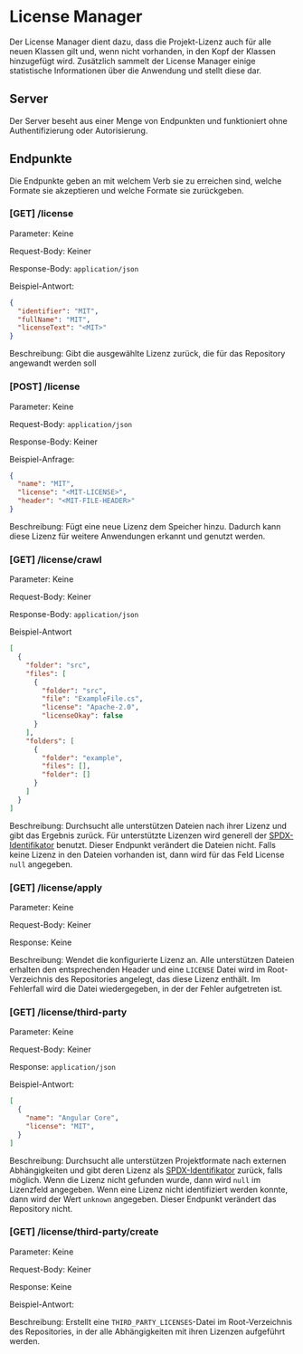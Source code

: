 # License Manager

Der License Manager dient dazu, dass die Projekt-Lizenz auch für alle neuen Klassen gilt und, wenn nicht vorhanden, in den Kopf der Klassen hinzugefügt wird. Zusätzlich sammelt der License Manager einige statistische Informationen über die Anwendung und stellt diese dar.

## Server

Der Server beseht aus einer Menge von Endpunkten und funktioniert ohne Authentifizierung oder Autorisierung.

## Endpunkte
Die Endpunkte geben an mit welchem Verb sie zu erreichen sind, welche Formate sie akzeptieren und welche Formate sie zurückgeben.

### [GET] /license

Parameter: Keine

Request-Body: Keiner

Response-Body: `application/json`

Beispiel-Antwort:

```json
{
  "identifier": "MIT",
  "fullName": "MIT",
  "licenseText": "<MIT>"
}
```

Beschreibung: Gibt die ausgewählte Lizenz zurück, die für das Repository angewandt werden soll

### [POST] /license

Parameter: Keine

Request-Body: `application/json`

Response-Body: Keiner

Beispiel-Anfrage: 
```json
{
  "name": "MIT",
  "license": "<MIT-LICENSE>",
  "header": "<MIT-FILE-HEADER>"
}
```

Beschreibung: Fügt eine neue Lizenz dem Speicher hinzu. Dadurch kann diese Lizenz für weitere Anwendungen erkannt und genutzt werden.

### [GET] /license/crawl

Parameter: Keine

Request-Body: Keiner

Response-Body: `application/json`

Beispiel-Antwort
```json
[
  {
    "folder": "src",
    "files": [
      {
        "folder": "src",
        "file": "ExampleFile.cs",
        "license": "Apache-2.0",
        "licenseOkay": false
      }
    ],
    "folders": [
      {
        "folder": "example",
        "files": [],
        "folder": []
      }
    ]
  }
]
```

Beschreibung: Durchsucht alle unterstützen Dateien nach ihrer Lizenz und gibt das Ergebnis zurück. Für unterstützte Lizenzen wird generell der [SPDX-Identifikator](https://spdx.org/licenses/) benutzt. Dieser Endpunkt verändert die Dateien nicht. Falls keine Lizenz in den Dateien vorhanden ist, dann wird für das Feld License `null` angegeben.

### [GET] /license/apply

Parameter: Keine

Request-Body: Keiner

Response: Keine

Beschreibung: Wendet die konfigurierte Lizenz an. Alle unterstützen Dateien erhalten den entsprechenden Header und eine `LICENSE` Datei wird im Root-Verzeichnis des Repositories angelegt, das diese Lizenz enthält. Im Fehlerfall wird die Datei wiedergegeben, in der der Fehler aufgetreten ist.

### [GET] /license/third-party

Parameter: Keine

Request-Body: Keiner

Response: `application/json`

Beispiel-Antwort:

```json
[
  {
    "name": "Angular Core",
    "license": "MIT",
  }
]
```

Beschreibung: Durchsucht alle unterstützen Projektformate nach externen Abhängigkeiten und gibt deren Lizenz als [SPDX-Identifikator](https://spdx.org/licenses/) zurück, falls möglich. Wenn die Lizenz nicht gefunden wurde, dann wird `null` im Lizenzfeld angegeben. Wenn eine Lizenz nicht identifiziert werden konnte, dann wird der Wert `unknown` angegeben. Dieser Endpunkt verändert das Repository nicht.

### [GET] /license/third-party/create

Parameter: Keine

Request-Body: Keiner

Response: Keine

Beispiel-Antwort:

Beschreibung: Erstellt eine `THIRD_PARTY_LICENSES`-Datei im Root-Verzeichnis des Repositories, in der alle Abhängigkeiten mit ihren Lizenzen aufgeführt werden.
